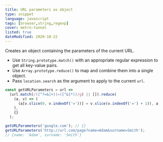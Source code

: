 ```yaml
---
title: URL parameters as object
type: snippet
language: javascript
tags: [browser,string,regexp]
cover: metro-tunnel
listed: true
dateModified: 2020-10-22
---
```


Creates an object containing the parameters of the current URL.

- Use `String.prototype.match()` with an appropriate regular expression to get all key-value pairs.
- Use `Array.prototype.reduce()` to map and combine them into a single object.
- Pass `location.search` as the argument to apply to the current `url`.

```js
const getURLParameters = url =>
  (url.match(/([^?=&]+)(=([^&]*))/g) || []).reduce(
    (a, v) => (
      (a[v.slice(0, v.indexOf('='))] = v.slice(v.indexOf('=') + 1)), a
    ),
    {}
  );

getURLParameters('google.com'); // {}
getURLParameters('http://url.com/page?name=Adam&surname=Smith');
// {name: 'Adam', surname: 'Smith'}
```
